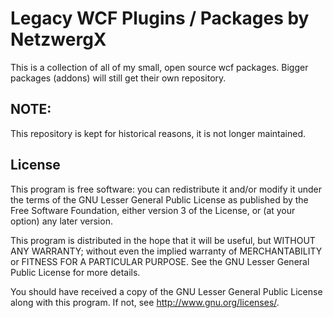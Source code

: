 Legacy WCF Plugins / Packages by NetzwergX
==========================================

This is a collection of all of my small, open source wcf packages.
Bigger packages (addons) will still get their own repository.


NOTE:
-----
This repository is kept for historical reasons, it is not longer maintained.


License
-------
This program is free software: you can redistribute it and/or modify
it under the terms of the GNU Lesser General Public License as published by
the Free Software Foundation, either version 3 of the License, or
(at your option) any later version.

This program is distributed in the hope that it will be useful,
but WITHOUT ANY WARRANTY; without even the implied warranty of
MERCHANTABILITY or FITNESS FOR A PARTICULAR PURPOSE.  See the
GNU Lesser General Public License for more details.

You should have received a copy of the GNU Lesser General Public License
along with this program.  If not, see <http://www.gnu.org/licenses/>.
